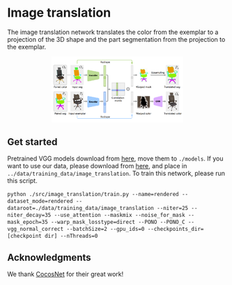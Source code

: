 # Image translation
The image translation network translates the color from the exemplar to a projection of the 3D shape and the part segmentation from the projection to the exemplar.
<!-- ![image](https://github.com/XiangyuSu611/TMT/blob/master/docs/image_translation_network1.png =300) -->
<center><img src="https://github.com/XiangyuSu611/TMT/blob/master/docs/image_translation_network1.png" width="60%"></center>

## Get started
Pretrained VGG models download from [here](url), move them to `./models`. If you want to use our data, please download from [here](url), and place in `../data/training_data/image_translation`.
To train this network, please run this script.
```shell
python ./src/image_translation/train.py --name=rendered --dataset_mode=rendered --dataroot=./data/training_data/image_translation --niter=25 --niter_decay=35 --use_attention --maskmix --noise_for_mask --mask_epoch=35 --warp_mask_losstype=direct --PONO --PONO_C --vgg_normal_correct --batchSize=2 --gpu_ids=0 --checkpoints_dir=[checkpoint dir] --nThreads=0
```
## Acknowledgments
We thank [CocosNet](https://github.com/microsoft/CoCosNet) for their great work! 